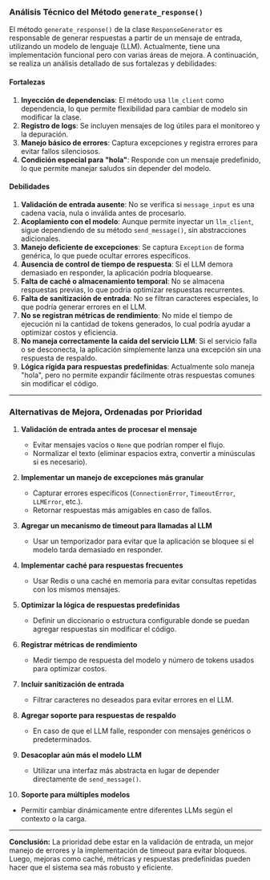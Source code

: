 ### **Análisis Técnico del Método `generate_response()`**

El método `generate_response()` de la clase `ResponseGenerator` es responsable de generar respuestas a partir de un mensaje de entrada, utilizando un modelo de lenguaje (LLM). Actualmente, tiene una implementación funcional pero con varias áreas de mejora. A continuación, se realiza un análisis detallado de sus fortalezas y debilidades:

#### **Fortalezas**
1. **Inyección de dependencias**: El método usa `llm_client` como dependencia, lo que permite flexibilidad para cambiar de modelo sin modificar la clase.
2. **Registro de logs**: Se incluyen mensajes de log útiles para el monitoreo y la depuración.
3. **Manejo básico de errores**: Captura excepciones y registra errores para evitar fallos silenciosos.
4. **Condición especial para "hola"**: Responde con un mensaje predefinido, lo que permite manejar saludos sin depender del modelo.

#### **Debilidades**
1. **Validación de entrada ausente**: No se verifica si `message_input` es una cadena vacía, nula o inválida antes de procesarlo.
2. **Acoplamiento con el modelo**: Aunque permite inyectar un `llm_client`, sigue dependiendo de su método `send_message()`, sin abstracciones adicionales.
3. **Manejo deficiente de excepciones**: Se captura `Exception` de forma genérica, lo que puede ocultar errores específicos.
4. **Ausencia de control de tiempo de respuesta**: Si el LLM demora demasiado en responder, la aplicación podría bloquearse.
5. **Falta de caché o almacenamiento temporal**: No se almacena respuestas previas, lo que podría optimizar respuestas recurrentes.
6. **Falta de sanitización de entrada**: No se filtran caracteres especiales, lo que podría generar errores en el LLM.
7. **No se registran métricas de rendimiento**: No mide el tiempo de ejecución ni la cantidad de tokens generados, lo cual podría ayudar a optimizar costos y eficiencia.
8. **No maneja correctamente la caída del servicio LLM**: Si el servicio falla o se desconecta, la aplicación simplemente lanza una excepción sin una respuesta de respaldo.
9. **Lógica rígida para respuestas predefinidas**: Actualmente solo maneja "hola", pero no permite expandir fácilmente otras respuestas comunes sin modificar el código.

---

### **Alternativas de Mejora, Ordenadas por Prioridad**

1. **Validación de entrada antes de procesar el mensaje**
   - Evitar mensajes vacíos o `None` que podrían romper el flujo.
   - Normalizar el texto (eliminar espacios extra, convertir a minúsculas si es necesario).
   
2. **Implementar un manejo de excepciones más granular**
   - Capturar errores específicos (`ConnectionError`, `TimeoutError`, `LLMError`, etc.).
   - Retornar respuestas más amigables en caso de fallos.

3. **Agregar un mecanismo de timeout para llamadas al LLM**
   - Usar un temporizador para evitar que la aplicación se bloquee si el modelo tarda demasiado en responder.

4. **Implementar caché para respuestas frecuentes**
   - Usar Redis o una caché en memoria para evitar consultas repetidas con los mismos mensajes.

5. **Optimizar la lógica de respuestas predefinidas**
   - Definir un diccionario o estructura configurable donde se puedan agregar respuestas sin modificar el código.

6. **Registrar métricas de rendimiento**
   - Medir tiempo de respuesta del modelo y número de tokens usados para optimizar costos.

7. **Incluir sanitización de entrada**
   - Filtrar caracteres no deseados para evitar errores en el LLM.

8. **Agregar soporte para respuestas de respaldo**
   - En caso de que el LLM falle, responder con mensajes genéricos o predeterminados.

9. **Desacoplar aún más el modelo LLM**
   - Utilizar una interfaz más abstracta en lugar de depender directamente de `send_message()`.

10. **Soporte para múltiples modelos**
   - Permitir cambiar dinámicamente entre diferentes LLMs según el contexto o la carga.

---

**Conclusión:** La prioridad debe estar en la validación de entrada, un mejor manejo de errores y la implementación de timeout para evitar bloqueos. Luego, mejoras como caché, métricas y respuestas predefinidas pueden hacer que el sistema sea más robusto y eficiente.